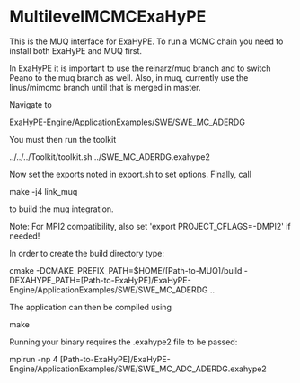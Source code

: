 # MultilevelMCMCExaHyPE

This is the MUQ interface for ExaHyPE. To run a MCMC chain you need to install both ExaHyPE and MUQ first.

In ExaHyPE it is important to use the reinarz/muq branch and to switch Peano to the muq branch as well.
Also, in muq, currently use the linus/mimcmc branch until that is merged in master.

Navigate to

  ExaHyPE-Engine/ApplicationExamples/SWE/SWE_MC_ADERDG

You must then run the toolkit

  ../../../Toolkit/toolkit.sh ../SWE_MC_ADERDG.exahype2

Now set the exports noted in export.sh to set options. Finally, call

  make -j4 link_muq

to build the muq integration.


Note: For MPI2 compatibility, also set 'export PROJECT_CFLAGS=-DMPI2' if needed!


In order to create the build directory type:

  cmake -DCMAKE_PREFIX_PATH=$HOME/[Path-to-MUQ]/build -DEXAHYPE_PATH=[Path-to-ExaHyPE]/ExaHyPE-Engine/ApplicationExamples/SWE/SWE_MC_ADERDG ..


The application can then be compiled using

  make


Running your binary requires the .exahype2 file to be passed:

  mpirun -np 4 [Path-to-ExaHyPE]/ExaHyPE-Engine/ApplicationExamples/SWE/SWE_MC_ADC_ADERDG.exahype2
